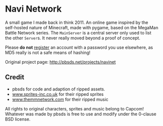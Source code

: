 # Navi Network

A small game I made back in think 2011.
An online game inspired by the self-hosted nature of Minecraft, made with pygame, based on the MegaMan Battle Network series.
The `MainServer` is a central server only used to list the other `Server`s.
It never really moved beyond a proof of concept. 

Please **do not** [register](http://navinet.pbsds.net:81/) an account with a password you use elsewhere, as MD5 really is not a safe means of hashing!

Original project page: <http://pbsds.net/projects/navinet>



## Credit

* pbsds for code and adaption of ripped assets.
* www.sprites-inc.co.uk for their ripped sprites
* www.themmnetwork.com for their ripped music

All rights to original characters, sprites and music belong to Capcom!
Whatever was made by pbsds is free to use and modify under the 0-clause BSD license.
